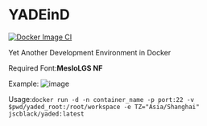 # YADEinD
[![Docker Image CI](https://github.com/jscblack/YADED/actions/workflows/docker-image.yml/badge.svg)](https://github.com/jscblack/YADED/actions/workflows/docker-image.yml)

Yet Another Development Environment in Docker

Required Font:**MesloLGS NF**

Example:
![image](https://user-images.githubusercontent.com/33062157/196014804-635d846d-9647-4a02-8f92-cb3f73b606aa.png)


Usage:``docker run -d -n container_name -p port:22 -v $pwd/yaded_root:/root/workspace -e TZ="Asia/Shanghai" jscblack/yaded:latest``
